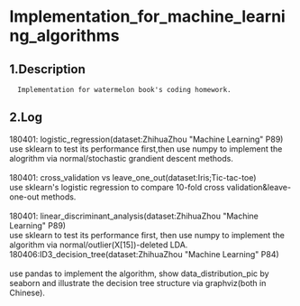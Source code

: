 Implementation_for_machine_learning_algorithms
====
1.Description
----
      Implementation for watermelon book's coding homework.
2.Log
----
180401: logistic_regression(dataset:ZhihuaZhou "Machine Learning" P89)
<br>use sklearn to test its performance first,then use numpy to implement the alogrithm via normal/stochastic grandient descent methods.
<br><br>180401: cross_validation vs leave_one_out(dataset:Iris;Tic-tac-toe)
<br>use sklearn's logistic regression to compare 10-fold cross validation&leave-one-out methods.
<br><br>180401: linear_discriminant_analysis(dataset:ZhihuaZhou "Machine Learning" P89)
<br>use sklearn to test its performance first, then use numpy to implement the algorithm via normal/outlier(X[15])-deleted LDA.
<br>180406:ID3_decision_tree(dataset:ZhihuaZhou "Machine Learning" P84)
<br><br>use pandas to implement the algorithm, show data_distribution_pic by seaborn and illustrate the decision tree structure via graphviz(both in Chinese).

